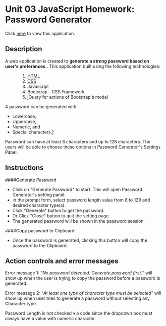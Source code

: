 Unit 03 JavaScript Homework: Password Generator
=============================

Click [here](https://cynwong.github.io/assignments/assignment3/index.html) to view this application. 


Description
--------------
A web application is created to <strong>generate a strong password based on user's preferances.</strong>. This application built using the following technologies: 
<ol style="margin-left:3rem">
    <li><abbr title="HyperText Markup Language">HTML</abbr></li>
    <li><abbr title="Cascading Style Sheets">CSS</abbr></li>
    <li>Javascript</li>
    <li>Bootstrap - CSS Framework</li>
    <li>jQuery for actions of Bootstrap's modal</li>
</ol>

A password can be generated with 
  * Lowercase,
  * Uppercase,
  * Numeric, and
  * Special characters.[?](https://www.owasp.org/index.php/Password_special_characters)

Password can have at least 8 characters and up to 128 characters. The users will be able to choose these options in Password Generator's Settings Panel. 




Instructions
--------------
####Generate Password
* Click on "Generate Password" to start. This will open Password Generator's setting panel. 
* In the prompt form, select password length value from 8 to 128 and desired character type(s).
* Click "Generate" button to get the password.
* Or Click "Close" button to quit the setting page.
* The generated password will be shown in the password session.  

####Copy password to Clipboard
* Once the password is generated, clicking this button will copy the password to the Clipboard. 


Action controls and error messages
-------
Error message 1: <q><em>No password detected. Generate password first.</em></q> will show up when the user is trying to copy the password before a password is generated. 

Error message 2: <q><em>At least one type of character type must be selected</em></q> will show up when user tries to generate a password without selecting any Character type.

Password Length is not checked via code since the dropdown box must always have a value with numeric character. 
